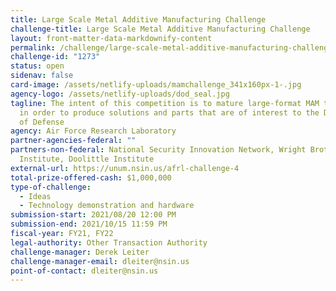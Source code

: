 ```yaml
---
title: Large Scale Metal Additive Manufacturing Challenge
challenge-title: Large Scale Metal Additive Manufacturing Challenge
layout: front-matter-data-markdownify-content
permalink: /challenge/large-scale-metal-additive-manufacturing-challenge/
challenge-id: "1273"
status: open
sidenav: false
card-image: /assets/netlify-uploads/mamchallenge_341x160px-1-.jpg
agency-logo: /assets/netlify-uploads/dod_seal.jpg
tagline: The intent of this competition is to mature large-format MAM technology
  in order to produce solutions and parts that are of interest to the Department
  of Defense
agency: Air Force Research Laboratory
partner-agencies-federal: ""
partners-non-federal: National Security Innovation Network, Wright Brothers
  Institute, Doolittle Institute
external-url: https://unum.nsin.us/afrl-challenge-4
total-prize-offered-cash: $1,000,000
type-of-challenge:
  - Ideas
  - Technology demonstration and hardware
submission-start: 2021/08/20 12:00 PM
submission-end: 2021/10/15 11:59 PM
fiscal-year: FY21, FY22
legal-authority: Other Transaction Authority
challenge-manager: Derek Leiter
challenge-manager-email: dleiter@nsin.us
point-of-contact: dleiter@nsin.us
---
```


